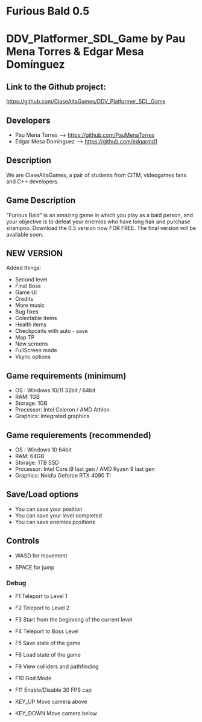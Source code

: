 # Furious Bald 0.5
# DDV_Platformer_SDL_Game by Pau Mena Torres & Edgar Mesa Domínguez

## Link to the Github project:
https://github.com/ClaseAltaGames/DDV_Platformer_SDL_Game

## Developers
- Pau Mena Torres      --> https://github.com/PauMenaTorres
- Edgar Mesa Domínguez --> https://github.com/edgarmd1

## Description
We are ClaseAltaGames, a pair of students from CITM, videogames fans and C++ developers.

## Game Description
"Furious Bald" is an amazing game in which you play as a bald person, and your objective is to defeat your enemies who have long hair and purchase shampoo. Download the 0.5 version now FOR FREE. The final version will be available soon.

## NEW VERSION
Added things:
- Second level
- Final Boss
- Game UI
- Credits
- More music
- Bug fixes
- Colectable items
- Health items
- Checkpoints with auto - save
- Map TP
- New screens
- FullScreen mode
- Vsync options


## Game requirements (minimum)
- OS : Windows 10/11 32bit / 64bit
- RAM: 1GB
- Storage: 1GB 
- Processor: Intel Celeron / AMD Athlon
- Graphics: Integrated graphics

## Game requierements (recommended)
- OS : Windows 10 64bit 
- RAM: 64GB
- Storage: 1TB SSD
- Processor: Intel Core i9 last gen / AMD Ryzen 9 last gen
- Graphics: Nvidia Geforce RTX 4090 TI

## Save/Load options
- You can save your position
- You can save your level completed
- You can save enemies positions

## Controls
- WASD for movement
    
- SPACE for jump

### Debug    
- F1 Teleport to Level 1

- F2 Teleport to Level 2

- F3 Start from the beginning of the current level

- F4 Teleport to Boss Level

- F5 Save state of the game

- F6 Load state of the game

- F9 View colliders and pathfinding 

- F10 God Mode 

- F11 Enable/Disable 30 FPS cap

- KEY_UP Move camera above

- KEY_DOWN Move camera below
